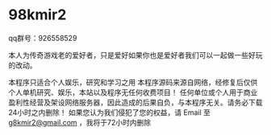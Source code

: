 # 98kmir2

qq群号：926558529

本人为传奇游戏老的爱好者，只是爱好如果你也是爱好者我们可以一起做一些好玩的改动。

本程序只适合个人娱乐，研究和学习之用
本程序源码来源自网络，经修复后仅供个人单机研究、娱乐，本站以及程序无任何收费项目！
任何单位或个人用于商业盈利性经营及架设网络服务器，因此造成的后果自负，与本程序无关。请务必下载24小时之内删除！
如果您认为我们侵犯了您的权益，请 Email 至 g8kmir2@gmail.com ，我将于72小时内删除
 

